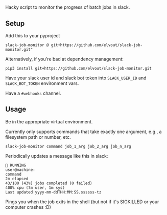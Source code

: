 #

Hacky script to monitor the progress of batch jobs in slack.

## Setup

Add this to your pyproject

`slack-job-monitor @ git+https://github.com/elvout/slack-job-monitor.git"`

Alternatively, if you're bad at dependency management:

`pip3 install git+https://github.com/elvout/slack-job-monitor.git`

Have your slack user id and slack bot token into `SLACK_USER_ID` and `SLACK_BOT_TOKEN` environment vars.

Have a `#webhooks` channel.

## Usage

Be in the appropriate virtual environment.

Currently only supports commands that take exactly one argument, e.g., a filesystem path or number, etc.

`slack-job-monitor command job_1_arg job_2_arg job_n_arg`

Periodically updates a message like this in slack:

```text
🔵 RUNNING
user@machine:
command
2m elapsed
43/100 (43%) jobs completed (0 failed)
400% cpu (7m user, 1m sys)
Last updated yyyy-mm-ddTHH:MM:SS.ssssss-tz
```

Pings you when the job exits in the shell (but not if it's SIGKILLED or your computer crashes :D)
